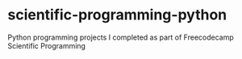 # scientific-programming-python
Python programming projects I completed as part of Freecodecamp Scientific Programming 
